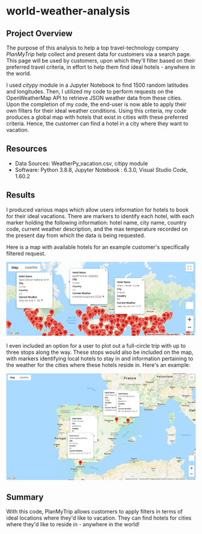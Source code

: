 # world-weather-analysis

## Project Overview
The purpose of this analysis to help a top travel-technology company *PlanMyTrip* help collect and present data for customers via a search page. This page will be used by customers, upon which they'll filter based on their preferred travel criteria, in effort to help them find ideal hotels - anywhere in the world. 

I used *citypy* module in a Jupyter Notebook to find 1500 random latitudes and longitudes. Then, I utilized my code to perform requests on the OpenWeatherMap API to retrieve JSON weather data from these cities. Upon the completion of my code, the end-user is now able to apply their own filters for their ideal weather conditions. Using this criteria, my code produces a global map with hotels that exist in cities with these preferred criteria. Hence, the customer can find a hotel in a city where they want to vacation.

## Resources
- Data Sources: WeatherPy_vacation.csv, citipy module
- Software: Python 3.8.8, Jupyter Notebook : 6.3.0, Visual Studio Code, 1.60.2

## Results
I produced various maps which allow users information for hotels to book for their ideal vacations. There are markers to identify each hotel, with each marker holding the following information: hotel name, city name, country code, current weather description, and the max temperature recorded on the present day from which the data is being requested.

Here is a map with available hotels for an example customer's specifically filtered request.


![Available Hotels Across the World](Vacation_Search/WeatherPy_vacation_map.png)


I even included an option for a user to plot out a full-circle trip with up to three stops along the way. These stops would also be included on the map, with markers identifying local hotels to stay in and information pertaining to the weather for the cities where these hotels reside in. Here's an example:


![Travel Map with Markers: Across Spain](Vacation_Itinerary/WeatherPy_travel_map_markers.png)

## Summary
With this code, PlanMyTrip allows customers to apply filters in terms of ideal locations where they'd like to vacation. They can find hotels for cities where they'd like to reside in - anywhere in the world!
